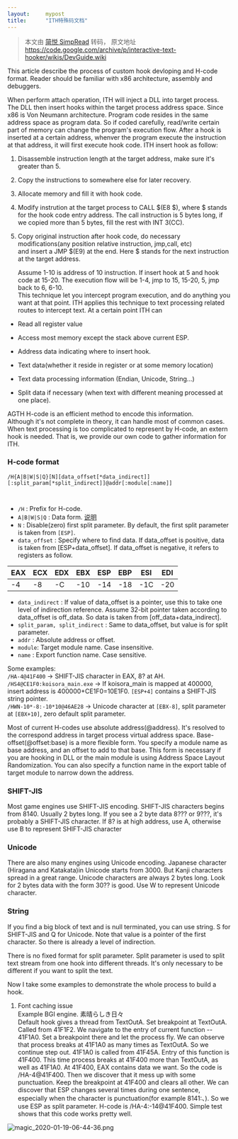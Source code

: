 ```yaml
---
layout:     mypost
title:      "ITH特殊码文档"
---
```


> 本文由 [简悦 SimpRead](http://ksria.com/simpread/) 转码， 原文地址 https://code.google.com/archive/p/interactive-text-hooker/wikis/DevGuide.wiki

This article describe the process of custom hook devloping and H-code format. Reader should be familiar with x86 architecture, assembly and debuggers.

When perform attach operation, ITH will inject a DLL into target process. The DLL then insert hooks within the target process address space. Since x86 is Von Neumann architecture. Program code resides in the same address space as program data. So if coded carefully, read/write certain part of memory can change the program's execution flow. After a hook is inserted at a certain address, whenver the program execute the instruction at that address, it will first execute hook code. ITH insert hook as follow:

1.  Disassemble instruction length at the target address, make sure it's greater than 5.  
    
2.  Copy the instructions to somewhere else for later recovery.  
    
3.  Allocate memory and fill it with hook code.  
    
4.  Modify instrution at the target process to CALL $(E8 $), where $ stands for the hook code entry address. The call instruction is 5 bytes long, if we copied more than 5 bytes, fill the rest with INT 3(CC).  
    
5.  Copy original instruction after hook code, do necessary modifications(any position relative instruction, jmp,call, etc)  
    and insert a JMP $(E9) at the end. Here $ stands for the next instruction at the target address.
    
    Assume 1-10 is address of 10 instruction. If insert hook at 5 and hook code at 15-20. The execution flow will be 1-4, jmp to 15, 15-20, 5, jmp back to 6, 6-10.  
    This technique let you intercept program execution, and do anything you want at that point. ITH applies this technique to text processing related routes to intercept text. At a certain point ITH can
    

*   Read all register value  
    
*   Access most memory except the stack above current ESP.

*   Address data indicating where to insert hook.  
    
*   Text data(whether it reside in register or at some memory location)  
    
*   Text data processing information (Endian, Unicode, String...)  
    
*   Split data if necessary (when text with different meaning processed at one place).

AGTH H-code is an efficient method to encode this information.  
Although it's not complete in theory, it can handle most of common cases. When text processing is too complicated to represent by H-code, an extern hook is needed. That is, we provide our own code to gather information for ITH.  

### H-code format

```
/H{A|B|W|S|Q}[N][data_offset[*data_indirect]][:split_param[*split_indirect]]@addr[:module[:name]]



```

- `/H` : Prefix for H-code.  
- `A|B|W|S|Q` : Data form.  [说明](https://github.com/EnderQIU/agth-cn/blob/master/agth-help-zh-CN.md#%E6%8F%90%E5%8F%96%E7%B1%BB%E5%9E%8B)
- `N` : Disable(zero) first split parameter. By default, the first split parameter is taken from `[ESP]`.  
- `data_offset` : Specify where to find data. If data_offset is positive, data is taken from [ESP+data_offset]. If data_offset is negative, it refers to registers as follow.


|EAX|ECX|EDX|EBX|ESP|EBP|ESI|EDI|
|---|---|---|---|---|---|---|---|
|-4 |-8 |-C |-10|-14|-18|-1C|-20|


- `data_indirect` : If value of data_offset is a pointer, use this to take one level of indirection reference. Assume 32-bit pointer taken according to data_offset is off_data. So data is taken from [off_data+data_indirect].  
- `split_param, split_indirect` : Same to data_offset, but value is for split parameter.  
- `addr` : Absolute address or offset.  
- `module`: Target module name. Case insensitive.  
- `name` : Export function name. Case sensitive.

Some examples:  
`/HA-4@41F400` -> SHIFT-JIS character in EAX, 8? at AH.  
`/HS4@CE1F0:koisora_main.exe` -> If koisora_main is mapped at 400000, insert address is 400000+CE1F0=10E1F0. `[ESP+4]` contains a SHIFT-JIS string pointer.  
`/HWN-10*-8:-10*10@46AE28` -> Unicode character at `[EBX-8]`, split parameter at `[EBX+10]`, zero default split parameter.

Most of current H-codes use absolute address(@address). It's resolved to the correspond address in target process virtual address space. Base-offset(@offset:base) is a more flexible form. You specify a module name as base address, and an offset to add to that base. This form is necessary if you are hooking in DLL or the main module is using Address Space Layout Randomization. You can also specify a function name in the export table of target module to narrow down the address.  

### SHIFT-JIS

Most game engines use SHIFT-JIS encoding. SHIFT-JIS characters begins from 8140. Usually 2 bytes long. If you see a 2 byte data 8??? or 9???, it's probably a SHIFT-JIS character. If 8? is at high address, use A, otherwise use B to represent SHIFT-JIS character  

### Unicode

There are also many engines using Unicode encoding. Japanese character (Hiragana and Katakata)in Unicode starts from 3000. But Kanji characters spread in a great range. Unicode characters are always 2 bytes long. Look for 2 bytes data with the form 30?? is good. Use W to represent Unicode character.  

### String

If you find a big block of text and is null terminated, you can use string. S for SHIFT-JIS and Q for Unicode. Note that value is a pointer of the first character. So there is already a level of indirection.

There is no fixed format for split parameter. Split parameter is used to split text stream from one hook into different threads. It's only necessary to be different if you want to split the text.

Now I take some examples to demonstrate the whole process to build a hook.  
1. Font caching issue  
Example BGI engine. 素晴らしき日々  
Default hook gives a thread from TextOutA. Set breakpoint at TextOutA.  
Called from 41F1F2. We navigate to the entry of current function -- 41F1A0. Set a breakpoint there and let the process fly. We can observe that process breaks at 41F1A0 as many times as TextOutA. So we continue step out. 41F1A0 is called from 41F45A. Entry of this function is 41F400. This time process breaks at 41F400 more than TextOutA, as well as 41F1A0. At 41F400, EAX contains data we want. So the code is /HA-4@41F400. Then we discover that it mess up with some punctuation. Keep the breakpoint at 41F400 and clears all other. We can discover that ESP changes several times during one sentence, especially when the character is punctuation(for example 8141:、). So we use ESP as split parameter. H-code is /HA-4:-14@41F400. Simple test shows that this code works pretty well.

![magic_2020-01-19-06-44-36.png](https://i.loli.net/2020/01/19/SnFN1tvlV3QIGYe.png)
